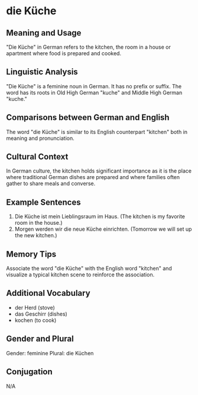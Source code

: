 # die Küche
## Meaning and Usage
"Die Küche" in German refers to the kitchen, the room in a house or apartment where food is prepared and cooked.

## Linguistic Analysis
"Die Küche" is a feminine noun in German. It has no prefix or suffix. The word has its roots in Old High German "kuche" and Middle High German "kuche."

## Comparisons between German and English
The word "die Küche" is similar to its English counterpart "kitchen" both in meaning and pronunciation.

## Cultural Context
In German culture, the kitchen holds significant importance as it is the place where traditional German dishes are prepared and where families often gather to share meals and converse.

## Example Sentences
1. Die Küche ist mein Lieblingsraum im Haus. (The kitchen is my favorite room in the house.)
2. Morgen werden wir die neue Küche einrichten. (Tomorrow we will set up the new kitchen.)

## Memory Tips
Associate the word "die Küche" with the English word "kitchen" and visualize a typical kitchen scene to reinforce the association.

## Additional Vocabulary
- der Herd (stove)
- das Geschirr (dishes)
- kochen (to cook)

## Gender and Plural
Gender: feminine
Plural: die Küchen

## Conjugation
N/A